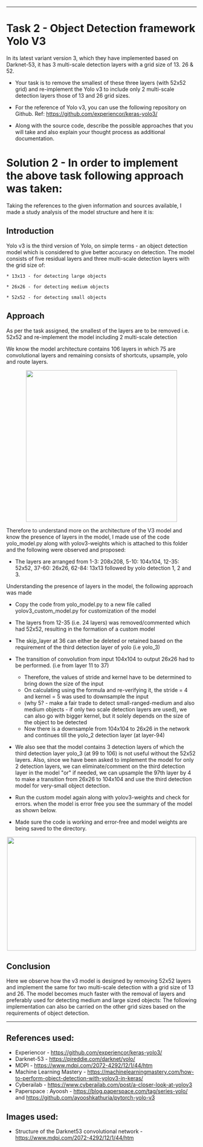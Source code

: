 ---------------------------------------------------------------------------------------------------------------------------------------------------------------

# Task 2 - Object Detection framework Yolo V3
In its latest variant version 3, which they have implemented based on Darknet-53, it has 3 multi-scale detection layers with a grid size of 13. 26 & 52.
	
* Your task is to remove the smallest of these three layers (with 52x52 grid) and re-implement the Yolo v3 to include only 2 multi-scale detection layers those of 13 and 26 grid sizes.
	
* For the reference of Yolo v3, you can use the following repository on Github. Ref: https://github.com/experiencor/keras-yolo3/
	
* Along with the source code, describe the possible approaches that you will take and also explain your thought process as additional documentation.

# Solution 2 - In order to implement the above task following approach was taken:
				
Taking the references to the given information and sources available, I made a study analysis of the model structure and here it is:

## Introduction

Yolo v3 is the third version of Yolo, on simple terms - an object detection model which is considered to give better accuracy on detection. The model consists of five residual layers and three multi-scale detection layers with the grid size of:
	
	* 13x13 - for detecting large objects
	
	* 26x26 - for detecting medium objects
	
	* 52x52 - for detecting small objects
	
## Approach
					
As per the task assigned, the smallest of the layers are to be removed i.e. 52x52 and re-implement the model including 2 multi-scale detection

We know the model architecture contains 106 layers in which 75 are convolutional layers and remaining consists of shortcuts, upsample, yolo and route layers.

<p align="center"> 
<img src="https://github.com/rahulmadanraju/Projects/blob/master/YoloV3_customized/Images_Report/YOLOv3_architecture.png", width="400", height="400" />
<p>

Therefore to understand more on the architecture of the V3 model and know the presence of layers in the model, I made use of the code yolo_model.py along with yolov3-weights which is attached to this folder and the following were observed and proposed:

* The layers are arranged from 1-3: 208x208, 5-10: 104x104, 12-35: 52x52, 37-60: 26x26, 62-84: 13x13 followed by yolo detection 1, 2 and 3.  
	
Understanding the presence of layers in the model, the following approach was made
* Copy the code from yolo_model.py to a new file called yolov3_custom_model.py for customization of the model 
* The layers from 12-35 (i.e. 24 layers) was removed/commented which had 52x52, resulting in the formation of a custom model
* The skip_layer at 36 can either be deleted or retained based on the requirement of the third detection layer of yolo (i.e yolo_3)
* The transition of convolution from input 104x104 to output 26x26 had to be performed. (i.e from layer 11 to 37)

	- Therefore, the values of stride and kernel have to be determined to bring down the size of the input
	- On calculating using the formula and re-verifying it, the stride = 4 and kernel = 5 was used to downsample the input
	- (why 5? - make a fair trade to detect small-ranged-medium and also medium objects - if only two scale detection layers are used), we can also go with bigger kernel, but it solely depends on the size of the object to be detected
	- Now there is a downsample from 104x104 to 26x26 in the network and continues till the yolo_2 detection layer (at layer-94)
	
* We also see that the model contains 3 detection layers of which the third detection layer yolo_3 (at 99 to 106) is not useful without the 52x52 layers. Also, since we have been asked to implement the model for only 2 detection layers, we can eliminate/comment on the third detection layer in the model "or" if needed, we can upsample the 97th layer by 4 to make a transition from 26x26 to 104x104 and use the third detection model for very-small object detection.

* Run the custom model again along with yolov3-weights and check for errors. when the model is error free you see the summary of the model as shown below.

* Made sure the code is working and error-free and model weights are being saved to the directory.

<p align="center"> 
<img src="https://github.com/rahulmadanraju/Projects/blob/master/YoloV3_customized/Images_Report/Image2.png", width="500", height="300" />
<p>


## Conclusion

Here we observe how the v3 model is designed by removing 52x52 layers and implement the same for two multi-scale detection with a grid size of 13 and 26. The model becomes much faster with the removal of layers and preferably used for detecting medium and large sized objects: The following implementation can also be carried on the other grid sizes based on the requirements of object detection. 
					   			
				
----------------------------------------------------------------------------------------------------------------------------------------
		
## References used: 
* Experiencor - https://github.com/experiencor/keras-yolo3/ 
* Darknet-53 - https://pjreddie.com/darknet/yolo/
* MDPI - https://www.mdpi.com/2072-4292/12/1/44/htm
* Machine Learning Mastery - https://machinelearningmastery.com/how-to-perform-object-detection-with-yolov3-in-keras/
* Cyberailab - https://www.cyberailab.com/post/a-closer-look-at-yolov3
* Paperspace : Ayoosh - https://blog.paperspace.com/tag/series-yolo/ and https://github.com/ayooshkathuria/pytorch-yolo-v3



## Images used: 
* Structure of the Darknet53 convolutional network - https://www.mdpi.com/2072-4292/12/1/44/htm
